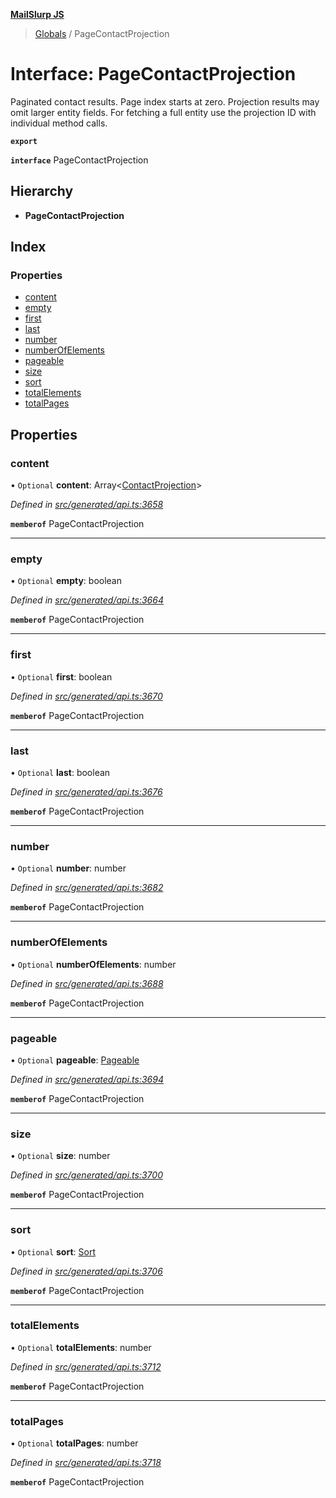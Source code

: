 **[MailSlurp JS](../README.md)**

> [Globals](../README.md) / PageContactProjection

# Interface: PageContactProjection

Paginated contact results. Page index starts at zero. Projection results may omit larger entity fields. For fetching a full entity use the projection ID with individual method calls.

**`export`** 

**`interface`** PageContactProjection

## Hierarchy

* **PageContactProjection**

## Index

### Properties

* [content](pagecontactprojection.md#content)
* [empty](pagecontactprojection.md#empty)
* [first](pagecontactprojection.md#first)
* [last](pagecontactprojection.md#last)
* [number](pagecontactprojection.md#number)
* [numberOfElements](pagecontactprojection.md#numberofelements)
* [pageable](pagecontactprojection.md#pageable)
* [size](pagecontactprojection.md#size)
* [sort](pagecontactprojection.md#sort)
* [totalElements](pagecontactprojection.md#totalelements)
* [totalPages](pagecontactprojection.md#totalpages)

## Properties

### content

• `Optional` **content**: Array\<[ContactProjection](contactprojection.md)>

*Defined in [src/generated/api.ts:3658](https://github.com/mailslurp/mailslurp-client/blob/98c6efc/src/generated/api.ts#L3658)*

**`memberof`** PageContactProjection

___

### empty

• `Optional` **empty**: boolean

*Defined in [src/generated/api.ts:3664](https://github.com/mailslurp/mailslurp-client/blob/98c6efc/src/generated/api.ts#L3664)*

**`memberof`** PageContactProjection

___

### first

• `Optional` **first**: boolean

*Defined in [src/generated/api.ts:3670](https://github.com/mailslurp/mailslurp-client/blob/98c6efc/src/generated/api.ts#L3670)*

**`memberof`** PageContactProjection

___

### last

• `Optional` **last**: boolean

*Defined in [src/generated/api.ts:3676](https://github.com/mailslurp/mailslurp-client/blob/98c6efc/src/generated/api.ts#L3676)*

**`memberof`** PageContactProjection

___

### number

• `Optional` **number**: number

*Defined in [src/generated/api.ts:3682](https://github.com/mailslurp/mailslurp-client/blob/98c6efc/src/generated/api.ts#L3682)*

**`memberof`** PageContactProjection

___

### numberOfElements

• `Optional` **numberOfElements**: number

*Defined in [src/generated/api.ts:3688](https://github.com/mailslurp/mailslurp-client/blob/98c6efc/src/generated/api.ts#L3688)*

**`memberof`** PageContactProjection

___

### pageable

• `Optional` **pageable**: [Pageable](pageable.md)

*Defined in [src/generated/api.ts:3694](https://github.com/mailslurp/mailslurp-client/blob/98c6efc/src/generated/api.ts#L3694)*

**`memberof`** PageContactProjection

___

### size

• `Optional` **size**: number

*Defined in [src/generated/api.ts:3700](https://github.com/mailslurp/mailslurp-client/blob/98c6efc/src/generated/api.ts#L3700)*

**`memberof`** PageContactProjection

___

### sort

• `Optional` **sort**: [Sort](sort.md)

*Defined in [src/generated/api.ts:3706](https://github.com/mailslurp/mailslurp-client/blob/98c6efc/src/generated/api.ts#L3706)*

**`memberof`** PageContactProjection

___

### totalElements

• `Optional` **totalElements**: number

*Defined in [src/generated/api.ts:3712](https://github.com/mailslurp/mailslurp-client/blob/98c6efc/src/generated/api.ts#L3712)*

**`memberof`** PageContactProjection

___

### totalPages

• `Optional` **totalPages**: number

*Defined in [src/generated/api.ts:3718](https://github.com/mailslurp/mailslurp-client/blob/98c6efc/src/generated/api.ts#L3718)*

**`memberof`** PageContactProjection
